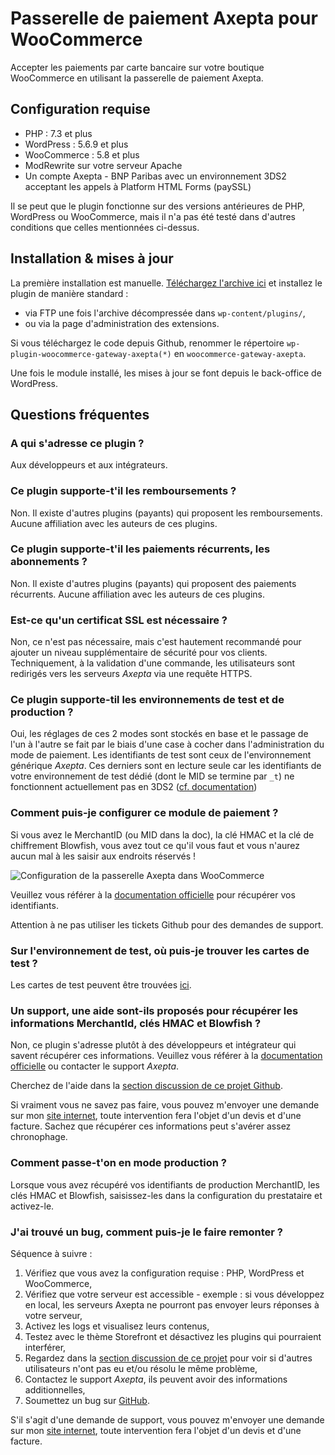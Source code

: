 # Passerelle de paiement Axepta pour WooCommerce

Accepter les paiements par carte bancaire sur votre boutique WooCommerce en utilisant la passerelle de paiement Axepta.

## Configuration requise

* PHP : 7.3 et plus
* WordPress : 5.6.9 et plus
* WooCommerce : 5.8 et plus
* ModRewrite sur votre serveur Apache
* Un compte Axepta - BNP Paribas avec un environnement 3DS2 acceptant les appels à Platform HTML Forms (paySSL)

Il se peut que le plugin fonctionne sur des versions antérieures de PHP, WordPress ou WooCommerce, mais il n'a pas été testé dans d'autres conditions que celles mentionnées ci-dessus.

## Installation & mises à jour

La première installation est manuelle. [Téléchargez l'archive ici](https://depot.studiomaiis.net/wordpress/woocommerce-gateway-axepta.zip) et installez le plugin de manière standard :
* via FTP une fois l'archive décompressée dans `wp-content/plugins/`,
* ou via la page d'administration des extensions.

Si vous téléchargez le code depuis Github, renommer le répertoire `wp-plugin-woocommerce-gateway-axepta(*)` en `woocommerce-gateway-axepta`.

Une fois le module installé, les mises à jour se font depuis le back-office de WordPress.

## Questions fréquentes

### A qui s'adresse ce plugin ?

Aux développeurs et aux intégrateurs.

### Ce plugin supporte-t'il les remboursements ?

Non. Il existe d'autres plugins (payants) qui proposent les remboursements. Aucune affiliation avec les auteurs de ces plugins.

### Ce plugin supporte-t'il les paiements récurrents, les abonnements ?

Non. Il existe d'autres plugins (payants) qui proposent des paiements récurrents. Aucune affiliation avec les auteurs de ces plugins.

### Est-ce qu'un certificat SSL est nécessaire ?

Non, ce n'est pas nécessaire, mais c'est hautement recommandé pour ajouter un niveau supplémentaire de sécurité pour vos clients. Techniquement, à la validation d'une commande, les utilisateurs sont redirigés vers les serveurs *Axepta* via une requête HTTPS.

### Ce plugin supporte-til les environnements de test et de production ?

Oui, les réglages de ces 2 modes sont stockés en base et le passage de l'un à l'autre se fait par le biais d'une case à cocher dans l'administration du mode de paiement. Les identifiants de test sont ceux de l'environnement générique *Axepta*. Ces derniers sont en lecture seule car les identifiants de votre environnement de test dédié (dont le MID se termine par `_t`) ne fonctionnent actuellement pas en 3DS2 ([cf. documentation](https://docs.axepta.bnpparibas/display/DOCBNP/Test+modes))

### Comment puis-je configurer ce module de paiement ?

Si vous avez le MerchantID (ou MID dans la doc), la clé HMAC et la clé de chiffrement Blowfish, vous avez tout ce qu'il vous faut et vous n'aurez aucun mal à les saisir aux endroits réservés !

![Configuration de la passerelle Axepta dans WooCommerce](https://depot.studiomaiis.net/screenshots/woo_axepta_config.png "Configuration de la passerelle Axepta dans WooCommerce")

Veuillez vous référer à la [documentation officielle](https://docs.axepta.bnpparibas/display/DOCBNP/Premiers+pas+avec+AXEPTA+BNP+Paribas) pour récupérer vos identifiants.

Attention à ne pas utiliser les tickets Github pour des demandes de support.

### Sur l'environnement de test, où puis-je trouver les cartes de test ?

Les cartes de test peuvent être trouvées [ici](https://docs.axepta.bnpparibas/display/DOCBNP/Test+Cards+-+Authentication).

### Un support, une aide sont-ils proposés pour récupérer les informations MerchantId, clés HMAC et Blowfish ?

Non, ce plugin s'adresse plutôt à des développeurs et intégrateur qui savent récupérer ces informations. Veuillez vous référer à la [documentation officielle](https://docs.axepta.bnpparibas/display/DOCBNP/Premiers+pas+avec+AXEPTA+BNP+Paribas) ou contacter le support *Axepta*.

Cherchez de l'aide dans la [section discussion de ce projet Github](https://github.com/studiomaiis/wp-plugin-woocommerce-gateway-axepta/discussions).

Si vraiment vous ne savez pas faire, vous pouvez m'envoyer une demande sur mon [site internet](https://www.studiomaiis.net), toute intervention fera l'objet d'un devis et d'une facture. Sachez que récupérer ces informations peut s'avérer assez chronophage.

### Comment passe-t'on en mode production ?

Lorsque vous avez récupéré vos identifiants de production MerchantID, les clés HMAC et Blowfish, saisissez-les dans la configuration du prestataire et activez-le.

### J'ai trouvé un bug, comment puis-je le faire remonter ?

Séquence à suivre :
1. Vérifiez que vous avez la configuration requise : PHP, WordPress et WooCommerce,
2. Vérifiez que votre serveur est accessible - exemple : si vous développez en local, les serveurs Axepta ne pourront pas envoyer leurs réponses à votre serveur,
3. Activez les logs et visualisez leurs contenus,
4. Testez avec le thème Storefront et désactivez les plugins qui pourraient interférer,
5. Regardez dans la [section discussion de ce projet](https://github.com/studiomaiis/wp-plugin-woocommerce-gateway-axepta/discussions) pour voir si d'autres utilisateurs n'ont pas eu et/ou résolu le même problème,
6. Contactez le support *Axepta*, ils peuvent avoir des informations additionnelles,
7. Soumettez un bug sur [GitHub](https://github.com/studiomaiis/wp-plugin-woocommerce-gateway-axepta/issues).

S'il s'agit d'une demande de support, vous pouvez m'envoyer une demande sur mon [site internet](https://www.studiomaiis.net), toute intervention fera l'objet d'un devis et d'une facture. 

